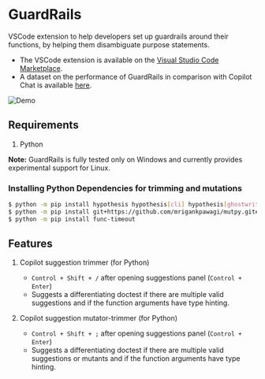 # GuardRails
VSCode extension to help developers set up guardrails around their functions, by helping them disambiguate purpose statements. 

- The VSCode extension is available on the [Visual Studio Code Marketplace](https://marketplace.visualstudio.com/items?itemName=MrigankPawagi.guardrails).
- A dataset on the performance of GuardRails in comparison with Copilot Chat is available [here](https://docs.google.com/spreadsheets/d/e/2PACX-1vRwmXlP8V6gbXtB1oQ5IUXfbRjW3eoCYKcbm-zN4uXphd_AK4Wj0CZzVmeXW4XvF2_scszdCD89CFpV/pubhtml?gid=0&single=true).

![Demo](https://raw.githubusercontent.com/mrigankpawagi/GuardRails/master/media/demo.gif)

## Requirements

1. Python

__Note:__
GuardRails is fully tested only on Windows and currently provides experimental support for Linux.

### Installing Python Dependencies for trimming and mutations

```bash
$ python -m pip install hypothesis hypothesis[cli] hypothesis[ghostwriter] black
$ python -m pip install git+https://github.com/mrigankpawagi/mutpy.git#egg=mutpy
$ python -m pip install func-timeout
```

## Features

1. Copilot suggestion trimmer (for Python)
    - `Control + Shift + /` after opening suggestions panel (`Control + Enter`)
    - Suggests a differentiating doctest if there are multiple valid suggestions and if the function arguments have type hinting.

2. Copilot suggestion mutator-trimmer (for Python)
    - `Control + Shift + ;` after opening suggestions panel (`Control + Enter`)
    - Suggests a differentiating doctest if there are multiple valid suggestions or mutants and if the function arguments have type hinting.
